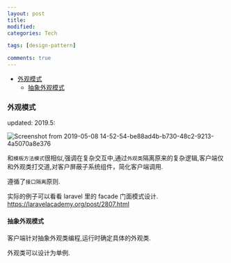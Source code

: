 ```yaml
---
layout: post
title:
modified:
categories: Tech

tags: [design-pattern]

comments: true
---
```


<!-- TOC -->

- [外观模式](#外观模式)
  - [抽象外观模式](#抽象外观模式)

<!-- /TOC -->

### 外观模式

updated: 2019.5:

![Screenshot from 2019-05-08 14-52-54-be88ad4b-b730-48c2-9213-4a5070a8e376](https://images-1257933000.cos.ap-chengdu.myqcloud.com/Screenshot%20from%202019-05-08%2014-52-54-be88ad4b-b730-48c2-9213-4a5070a8e376.png)

和`模板方法模式`很相似,强调在复杂交互中,通过`外观类`隔离原来的复杂逻辑,客户端仅和外观类打交道,对客户屏蔽子系统组件，简化客户端调用.

遵循了`接口隔离`原则.

实际的例子可以看看 laravel 里的 facade 门面模式设计.
<https://laravelacademy.org/post/2807.html>

#### 抽象外观模式

客户端针对抽象外观类编程,运行时确定具体的外观类.

外观类可以设计为单例.
